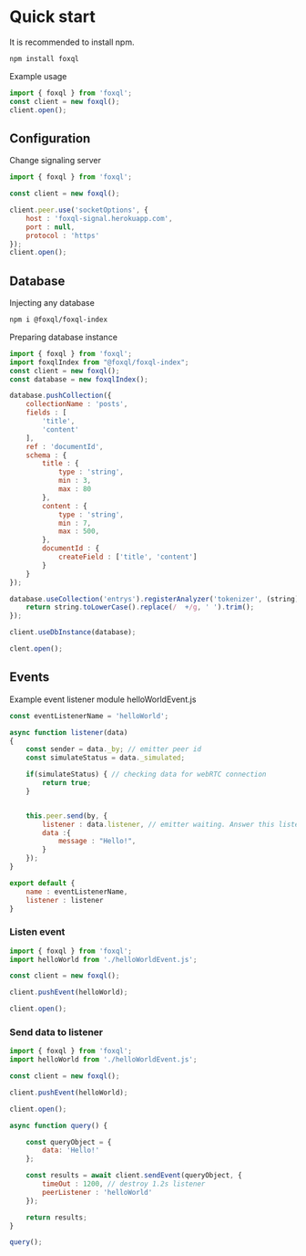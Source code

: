 # Quick start

It is recommended to install npm.

```bash
npm install foxql
```

Example usage

```javascript
import { foxql } from 'foxql';
const client = new foxql();
client.open();
```

## Configuration

Change signaling server
```javascript
import { foxql } from 'foxql';

const client = new foxql();

client.peer.use('socketOptions', {
    host : 'foxql-signal.herokuapp.com',
    port : null,
    protocol : 'https'
});
client.open();
```

## Database
Injecting any database

```bash
npm i @foxql/foxql-index
```

Preparing database instance
```javascript
import { foxql } from 'foxql';
import foxqlIndex from "@foxql/foxql-index";
const client = new foxql();
const database = new foxqlIndex();

database.pushCollection({
    collectionName : 'posts',
    fields : [
        'title',
        'content'
    ],
    ref : 'documentId',
    schema : {
        title : {
            type : 'string',
            min : 3,
            max : 80
        },
        content : {
            type : 'string',
            min : 7,
            max : 500,
        },
        documentId : {
            createField : ['title', 'content']
        }   
    }
});

database.useCollection('entrys').registerAnalyzer('tokenizer', (string)=>{
    return string.toLowerCase().replace(/  +/g, ' ').trim();
}); 

client.useDbInstance(database);

clent.open();

```

## Events
Example event listener module helloWorldEvent.js
```javascript
const eventListenerName = 'helloWorld';

async function listener(data)
{ 
    const sender = data._by; // emitter peer id
    const simulateStatus = data._simulated;

    if(simulateStatus) { // checking data for webRTC connection
        return true;
    }


    this.peer.send(by, {
        listener : data.listener, // emitter waiting. Answer this listener name
        data :{
            message : "Hello!",
        }
    });
}

export default {
    name : eventListenerName,
    listener : listener
}
```

### Listen event
```javascript
import { foxql } from 'foxql';
import helloWorld from './helloWorldEvent.js';

const client = new foxql();

client.pushEvent(helloWorld);

client.open();
```

### Send data to listener
```javascript
import { foxql } from 'foxql';
import helloWorld from './helloWorldEvent.js';

const client = new foxql();

client.pushEvent(helloWorld);

client.open();

async function query() {

    const queryObject = {
        data: 'Hello!'
    };

    const results = await client.sendEvent(queryObject, {
        timeOut : 1200, // destroy 1.2s listener
        peerListener : 'helloWorld'
    });

    return results;
}

query();


```